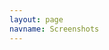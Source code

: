```yaml
---
layout: page
navname: Screenshots
---
```


<script src="https://unpkg.com/micromodal/dist/micromodal.min.js"></script>
<script>
  document.addEventListener("DOMContentLoaded", function() {
    var images = [
      "https://media.discordapp.net/attachments/1118123298589524010/1118856734031757342/20230615_125229.png",
      "https://media.discordapp.net/attachments/1118123298589524010/1118857249327173632/Screenshot_2023-06-12-12-39-01-961_com.mojang.minecraftpe.jpg",
      "https://media.discordapp.net/attachments/1118123298589524010/1118857249784340500/Screenshot_2023-06-12-12-36-52-718_com.mojang.minecraftpe.jpg",
      "https://media.discordapp.net/attachments/1118123298589524010/1118857250061176882/Screenshot_2023-06-11-23-41-42-540_com.mojang.minecraftpe.jpg"
    ];

    var modalImages = document.querySelectorAll("[data-micromodal-trigger]");

    for (var i = 0; i < modalImages.length; i++) {
      modalImages[i].querySelector("img").src = images[i];
      modalImages[i].dataset.micromodalTrigger = "#" + images[i];
    }

    MicroModal.init({
      awaitCloseAnimation: true
    });
  });
</script>
